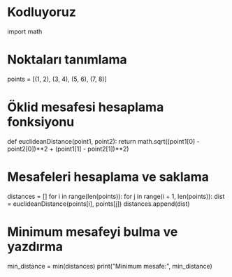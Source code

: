 # Kodluyoruz
import math

# Noktaları tanımlama
points = [(1, 2), (3, 4), (5, 6), (7, 8)]

# Öklid mesafesi hesaplama fonksiyonu
def euclideanDistance(point1, point2):
    return math.sqrt((point1[0] - point2[0])**2 + (point1[1] - point2[1])**2)

# Mesafeleri hesaplama ve saklama
distances = []
for i in range(len(points)):
    for j in range(i + 1, len(points)):
        dist = euclideanDistance(points[i], points[j])
        distances.append(dist)

# Minimum mesafeyi bulma ve yazdırma
min_distance = min(distances)
print("Minimum mesafe:", min_distance)
